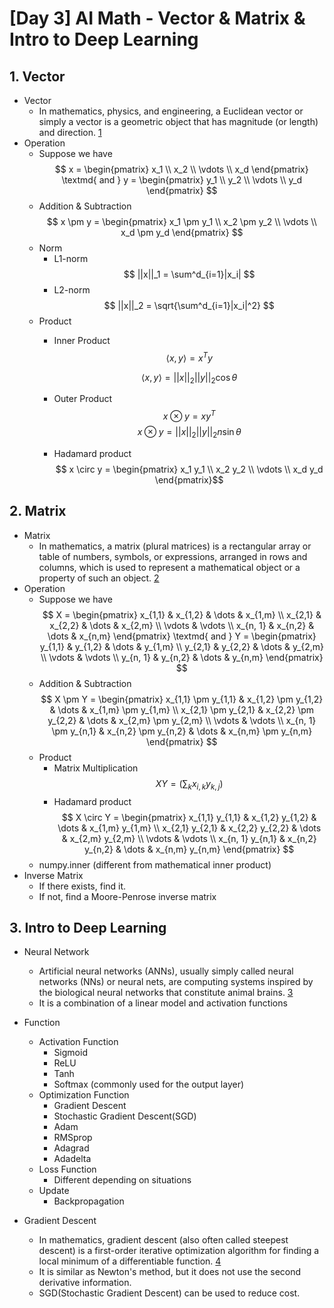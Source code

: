 # [Day 3] AI Math - Vector & Matrix & Intro to Deep Learning

## 1. Vector
* Vector
  * In mathematics, physics, and engineering, a Euclidean vector or simply a vector is a geometric object that has magnitude (or length) and direction. [1]
* Operation
  * Suppose we have 
    $$ x = \begin{pmatrix} x_1 \\ x_2 \\ \vdots \\ x_d \end{pmatrix} \textmd{ and } y = \begin{pmatrix} y_1 \\ y_2 \\ \vdots \\ y_d \end{pmatrix} $$
  * Addition & Subtraction
    $$ x \pm y = \begin{pmatrix} x_1 \pm y_1 \\ x_2 \pm y_2 \\ \vdots \\ x_d \pm y_d \end{pmatrix} $$
  * Norm
    * L1-norm
      $$ ||x||_1 = \sum^d_{i=1}|x_i| $$
    * L2-norm
      $$ ||x||_2 = \sqrt{\sum^d_{i=1}|x_i|^2} $$
  * Product
    * Inner Product
      $$\langle x, y \rangle = x^Ty $$

      $$ \langle x, y \rangle = ||x||_2||y||_2 \cos \theta $$
    * Outer Product
      $$ x \otimes y = xy^T $$
      $$ x \otimes y = ||x||_2||y||_2 n \sin \theta $$
    * Hadamard product
      $$ x \circ y = \begin{pmatrix} x_1 y_1 \\ x_2 y_2 \\ \vdots \\ x_d y_d \end{pmatrix}$$

## 2. Matrix
* Matrix
  * In mathematics, a matrix (plural matrices) is a rectangular array or table of numbers, symbols, or expressions, arranged in rows and columns, which is used to represent a mathematical object or a property of such an object. [2]
* Operation
  * Suppose we have 
    $$ X = \begin{pmatrix} x_{1,1} & x_{1,2} & \dots & x_{1,m} \\ x_{2,1} & x_{2,2} & \dots & x_{2,m} \\ \vdots & \vdots \\ x_{n, 1} & x_{n,2} & \dots & x_{n,m} \end{pmatrix} \textmd{ and } Y = \begin{pmatrix} y_{1,1} & y_{1,2} & \dots & y_{1,m} \\ y_{2,1} & y_{2,2} & \dots & y_{2,m} \\ \vdots & \vdots \\ y_{n, 1} & y_{n,2} & \dots & y_{n,m} \end{pmatrix} $$
  * Addition & Subtraction
    $$ X \pm Y = \begin{pmatrix} x_{1,1} \pm y_{1,1} & x_{1,2} \pm y_{1,2} & \dots & x_{1,m} \pm y_{1,m} \\ x_{2,1} \pm y_{2,1} & x_{2,2} \pm y_{2,2} & \dots & x_{2,m} \pm y_{2,m} \\ \vdots & \vdots \\ x_{n, 1} \pm y_{n,1} & x_{n,2} \pm y_{n,2} & \dots & x_{n,m} \pm y_{n,m} \end{pmatrix} $$
  * Product
    * Matrix Multiplication
      $$ XY = \left( \sum_k x_{i,k}y_{k,j} \right) $$
    * Hadamard product
      $$ X \circ Y = \begin{pmatrix} x_{1,1} y_{1,1} & x_{1,2} y_{1,2} & \dots & x_{1,m} y_{1,m} \\ x_{2,1} y_{2,1} & x_{2,2} y_{2,2} & \dots & x_{2,m} y_{2,m} \\ \vdots & \vdots \\ x_{n, 1} y_{n,1} & x_{n,2} y_{n,2} & \dots & x_{n,m} y_{n,m} \end{pmatrix} $$
  * numpy.inner (different from mathematical inner product)
* Inverse Matrix
  * If there exists, find it.
  * If not, find a Moore-Penrose inverse matrix

## 3. Intro to Deep Learning
* Neural Network
  * Artificial neural networks (ANNs), usually simply called neural networks (NNs) or neural nets, are computing systems inspired by the biological neural networks that constitute animal brains. [3]
  * It is a combination of a linear model and activation functions
* Function
  * Activation Function
    * Sigmoid
    * ReLU
    * Tanh
    * Softmax (commonly used for the output layer)
  * Optimization Function
    * Gradient Descent
    * Stochastic Gradient Descent(SGD)
    * Adam
    * RMSprop
    * Adagrad
    * Adadelta
  * Loss Function
    * Different depending on situations
  * Update
    * Backpropagation

* Gradient Descent
  * In mathematics, gradient descent (also often called steepest descent) is a first-order iterative optimization algorithm for finding a local minimum of a differentiable function. [4]
  * It is similar as Newton's method, but it does not use the second derivative information.
  * SGD(Stochastic Gradient Descent) can be used to reduce cost.

<!-- Reference -->
[1]: https://en.wikipedia.org/wiki/Euclidean_vector

[2]: https://en.wikipedia.org/wiki/Matrix_(mathematics)

[3]: https://en.wikipedia.org/wiki/Artificial_neural_network

[4]: https://en.wikipedia.org/wiki/Gradient_descent